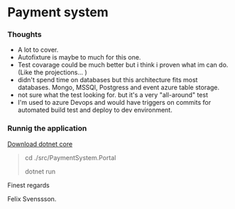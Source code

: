 # Payment system

### Thoughts

- A lot to cover.
- Autofixture is maybe to much for this one.
- Test covarage could be much better but i think i proven what im can do. (Like the projections... )
- didn't spend time on databases but this architecture fits most databases. Mongo, MSSQl, Postgress and event azure table storage.
- not sure what the test looking for. but it's a very "all-around" test
- I'm used to azure Devops and would have triggers on commits for automated build test and deploy to dev environment.

### Runnig the application

[Download dotnet core](https://dotnet.microsoft.com/download)

> cd ./src/PaymentSystem.Portal
>
> dotnet run

Finest regards

Felix Svenssson.
